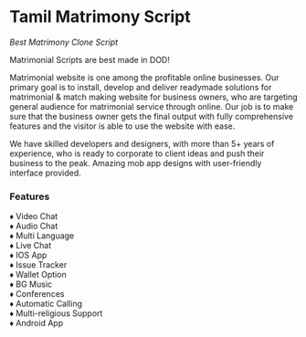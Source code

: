 # Tamil Matrimony Script
<i>Best Matrimony Clone Script</i>

Matrimonial Scripts are best made in DOD!

Matrimonial website is one among the profitable online businesses. Our primary goal is to install, develop and deliver readymade solutions for matrimonial & match making website for business owners, who are targeting general audience for matrimonial service through online. Our job is to make sure that the business owner gets the final output with fully comprehensive features and the visitor is able to use the website with ease.

We have skilled developers and designers, with more than 5+ years of experience, who is ready to corporate to client ideas and push their business to the peak. Amazing mob app designs with user-friendly interface provided.

<h3> Features </h3>
♦ Video Chat<br>
♦ Audio Chat<br>
♦ Multi Language<br>
♦ Live Chat<br>
♦ IOS App<br>
♦ Issue Tracker<br>
♦ Wallet Option<br>
♦ BG Music<br>
♦ Conferences<br>
♦ Automatic Calling<br>
♦ Multi-religious Support<br>
♦ Android App<br>
